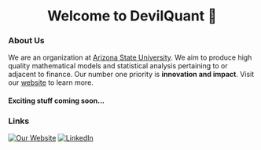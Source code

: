 <h1 align="center">Welcome to DevilQuant 👋 </br></h1> 

### About Us 

We are an organization at [Arizona State University](https://www.asu.edu/). We aim to produce high quality mathematical models and statistical analysis pertaining to or adjacent to finance. Our number one priority is <b>innovation and impact</b>. Visit our [website](https://devilquant.com) to learn more.

#### Exciting stuff coming soon...

### Links
[![Our Website](https://img.shields.io/badge/Our%20Website-blue?style=for-the-badge)](https://devilquant.com)
[![LinkedIn](https://img.shields.io/badge/LinkedIn-0A66C2?style=for-the-badge&logo=linkedin&logoColor=white)](https://www.linkedin.com/company/devilquant/about/)
